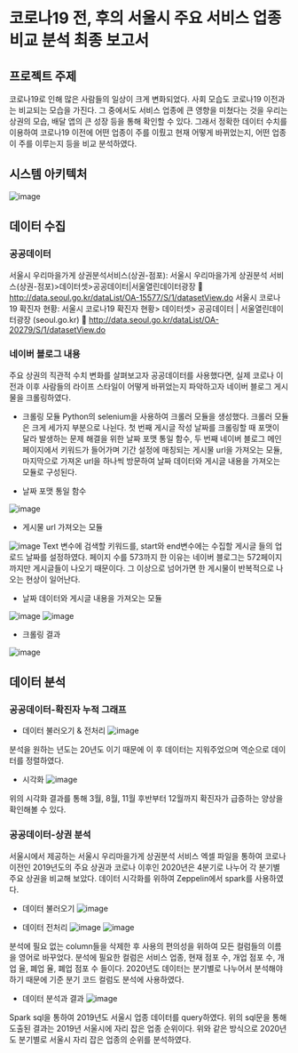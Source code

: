 # 코로나19 전, 후의 서울시 주요 서비스 업종 비교 분석 최종 보고서
## 프로젝트 주제
코로나19로 인해 많은 사람들의 일상이 크게 변화되었다. 사회 모습도 코로나19 이전과는 비교되는 모습을 가진다. 그 중에서도 서비스 업종에 큰 영향을 미쳤다는 것을 우리는 상권의 모습, 배달 앱의 큰 성장 등을 통해 확인할 수 있다. 그래서 정확한 데이터 수치를 이용하여 코로나19 이전에 어떤 업종이 주를 이뤘고 현재 어떻게 바뀌었는지, 어떤 업종이 주를 이루는지 등을 비교 분석하였다.
## 시스템 아키텍처
![image](https://user-images.githubusercontent.com/61917990/169749926-1a1493dc-f6f6-404f-9cde-436d5260ce1e.png)
## 데이터 수집
### 공공데이터
서울시 우리마을가게 상권분석서비스(상권-점포): 서울시 우리마을가게 상권분석 서비스(상권-점포)>데이터셋>공공데이터|서울열린데이터광장 
 http://data.seoul.go.kr/dataList/OA-15577/S/1/datasetView.do
서울시 코로나 19 확진자 현황: 서울시 코로나19 확진자 현황> 데이터셋> 공공데이터 | 서울열린데이터광장 (seoul.go.kr)
	http://data.seoul.go.kr/dataList/OA-20279/S/1/datasetView.do
### 네이버 블로그 내용
주요 상권의 직관적 수치 변화를 살펴보고자 공공데이터를 사용했다면, 실제 코로나 이전과 이후 사람들의 라이프 스타일이 어떻게 바뀌었는지 파악하고자 네이버 블로그 게시물을 크롤링하였다. 
-	크롤링 모듈
Python의 selenium을 사용하여 크롤러 모듈을 생성했다. 크롤러 모듈은 크게 세가지 부분으로 나뉜다. 첫 번째 게시글 작성 날짜를 크롤링할 때 포맷이 달라 발생하는 문제 해결을 위한 날짜 포맷 통일 함수, 두 번째 네이버 블로그 메인 페이지에서 키워드가 들어가며 기간 설정에 매칭되는 게시물 url을 가져오는 모듈, 마지막으로 가져온 url을 하나씩 방문하여 날짜 데이터와 게시글 내용을 가져오는 모듈로 구성된다. 
* 날짜 포맷 통일 함수

![image](https://user-images.githubusercontent.com/61917990/169750090-30ff69ab-843e-4d72-abf3-99617c6f16de.png)
* 게시물 url 가져오는 모듈

![image](https://user-images.githubusercontent.com/61917990/169750100-5640eb9e-d2c9-457e-b3a8-5cd417334e1c.png)
Text 변수에 검색할 키워드를, start와 end변수에는 수집할 게시글 들의 업로드 날짜를 설정하였다. 페이지 수를 573까지 한 이유는 네이버 블로그는 572페이지까지만 게시글들이 나오기 때문이다. 그 이상으로 넘어가면 한 게시물이 반복적으로 나오는 현상이 일어난다.

* 날짜 데이터와 게시글 내용을 가져오는 모듈

![image](https://user-images.githubusercontent.com/61917990/169750185-5fe5a8a9-80f9-44a8-a8ba-9a1986612553.png)
![image](https://user-images.githubusercontent.com/61917990/169750202-03ca421d-ea01-4e7b-952f-bf8f21ad0c75.png)

- 크롤링 결과

![image](https://user-images.githubusercontent.com/61917990/169750253-c80eca8f-596b-4b6d-b849-c9659acd2b95.png)

## 데이터 분석
### 공공데이터-확진자 누적 그래프
* 데이터 불러오기 & 전처리
![image](https://user-images.githubusercontent.com/61917990/169750346-ed9fc499-1516-4e7c-a7fd-d534804f435b.png)

분석을 원하는 년도는 20년도 이기 때문에 이 후 데이터는 지워주었으며 역순으로 데이터를 정렬하였다.
* 시각화
![image](https://user-images.githubusercontent.com/61917990/169750361-98d241bd-0964-4900-a1fb-83ef88accced.png)

위의 시각화 결과를 통해 3월, 8월, 11월 후반부터 12월까지 확진자가 급증하는 양상을 확인해볼 수 있다.

### 공공데이터-상권 분석
서울시에서 제공하는 서울시 우리마을가게 상권분석 서비스 엑셀 파일을 통하여 코로나 이전인 2019년도의 주요 상권과 코로나 이후인 2020년은 4분기로 나누어 각 분기별 주요 상권을 비교해 보았다. 데이터 시각화를 위하여 Zeppelin에서 spark를 사용하였다.
* 데이터 불러오기
![image](https://user-images.githubusercontent.com/61917990/169750456-1fdf4e32-b3ba-416e-8d42-6ba60855e744.png)

* 데이터 전처리
![image](https://user-images.githubusercontent.com/61917990/169750470-83a810a6-4c0f-4f48-84fb-3486f1d4d9e1.png)
![image](https://user-images.githubusercontent.com/61917990/169750484-440ed142-8108-4a2d-8992-d708cca49e76.png)

분석에 필요 없는 column들을 삭제한 후 사용의 편의성을 위하여 모든 컬럼들의 이름을 영어로 바꾸었다.
분석에 필요한 컬럼은 서비스 업종, 현재 점포 수, 개업 점포 수, 개업 율, 폐업 율, 폐업 점포 수 들이다. 2020년도 데이터는 분기별로 나누어서 분석해야 하기 때문에 기준 분기 코드 컬럼도 분석에 사용하였다.
* 데이터 분석과 결과
![image](https://user-images.githubusercontent.com/61917990/169750547-504199ee-f284-49c6-850c-d231dcbb19dc.png)

Spark sql을 통하여 2019년도 서울시 업종 데이터를 query하였다. 위의 sql문을 통해 도출된 결과는 2019년 서울시에 자리 잡은 업종 순위이다. 위와 같은 방식으로 2020년도 분기별로 서울시 자리 잡은 업종의 순위를 분석하였다.
